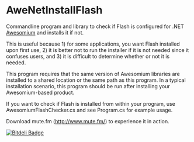 AweNetInstallFlash
=====================

Commandline program and library to check if Flash is configured for .NET [Awesomium](http://www.awesomium.com) and installs it if not.

This is useful because 1) for some applications, you want Flash installed upon first use, 2) it is better not to run the installer if it is not needed since it confuses users, and 3) it is difficult to determine whether or not it is needed.

This program requires that the same version of Awesomium libraries are installed to a shared location or the same path as this program.  In a typical installation scenario, this program should be run after installing your Awesomium-based product.

If you want to check if Flash is installed from within your program, use AwesomiumFlashChecker.cs and see Program.cs for example usage.

Download mute.fm (http://www.mute.fm/) to experience it in action.


[![Bitdeli Badge](https://d2weczhvl823v0.cloudfront.net/jaredsohn/awenetinstallflash/trend.png)](https://bitdeli.com/free "Bitdeli Badge")

